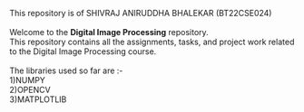 This repository is of SHIVRAJ ANIRUDDHA BHALEKAR (BT22CSE024) <BR><BR>
Welcome to the **Digital Image Processing** repository. <br>
This repository contains all the assignments, tasks, and project work related to the Digital Image Processing course. <BR>
<BR>
The libraries used so far are :- <br>
1)NUMPY<BR>
2)OPENCV<BR>
3)MATPLOTLIB<BR>
